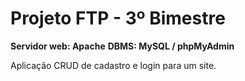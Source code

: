# Projeto FTP - 3º Bimestre

**Servidor web: Apache**
**DBMS: MySQL / phpMyAdmin**

<p>Aplicação CRUD de cadastro e login para um site.</p>
